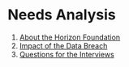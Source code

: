 # Needs Analysis

1. [About the Horizon Foundation](210-ABOUT-HORIZON.md)
2. [Impact of the Data Breach](220-DATA-BREACH.md)
3. [Questions for the Interviews](230-INTERVIEW-QUESTIONS.md)
